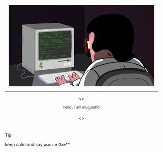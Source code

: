 #

<div align="center">
    <img src="media/me.gif" alt="Me" style="max-width: 100%; height: auto;" />
</div>



<div align="center">

<hr>
   
<p>
 <>
</p>
<p>
		<sup>
			<a > hello , i am mugund10 </a>
		</sup>
	</p>

</hr>
<p>
 <>
</p>
</div>

#



> [!TIP]
> keep calm and say வை டா கோ**




#



<!--

                                                     dP d88   a8888a  
                                                     88  88  d8' ..8b 
88d8b.d8b. dP    dP .d8888b. dP    dP 88d888b. .d888b88  88  88 .P 88 
88'`88'`88 88    88 88'  `88 88    88 88'  `88 88'  `88  88  88 d' 88 
88  88  88 88.  .88 88.  .88 88.  .88 88    88 88.  .88  88  Y8'' .8P 
dP  dP  dP `88888P' `8888P88 `88888P' dP    dP `88888P8 d88P  Y8888P  
                         .88                                          
                     d8888P                                           

-->



<!--
 " YOU FOUND SOMETHING WHICH IS HIDDEN" |  "நீங்கள் மறைக்கப்பட்ட ஒன்றைக் கண்டுபிடித்துள்ளீர்கள்"
-->